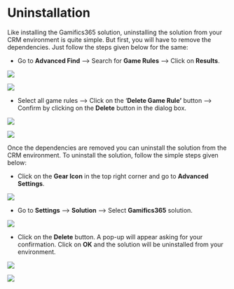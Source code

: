 # Uninstallation

Like installing the Gamifics365 solution, uninstalling the solution from your CRM environment is quite simple. But first, you will have to remove the dependencies. Just follow the steps given below for the same:

* Go to **Advanced Find** --> Search for **Game Rules** --> Click on **Results**.

![](<../.gitbook/assets/Uninstall Gamifics365\_5.png>)

![](<../.gitbook/assets/Uninstall Gamifics365\_2.png>)

* Select all game rules --> Click on the ‘**Delete Game Rule’** button --> Confirm by clicking on the **Delete** button in the dialog box.

![](<../.gitbook/assets/Uninstall Gamifics365\_3.png>)

![](<../.gitbook/assets/Uninstall Gamifics365\_4.png>)

Once the dependencies are removed you can uninstall the solution from the CRM environment. To uninstall the solution, follow the simple steps given below:

* Click on the **Gear Icon** in the top right corner and go to **Advanced Settings**.

![](<../.gitbook/assets/Uninstall Gamifics365\_1.png>)

* Go to **Settings** --> **Solution** --> Select **Gamifics365** solution.

![](<../.gitbook/assets/Uninstall\_1 (7).png>)

* Click on the **Delete** button. A pop-up will appear asking for your confirmation. Click on **OK** and the solution will be uninstalled from your environment.

![](<../.gitbook/assets/Uninstall\_2 (6).png>)

![](<../.gitbook/assets/Uninstall\_3 (5).png>)
